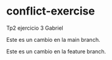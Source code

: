 # conflict-exercise
Tp2 ejercicio 3 Gabriel

Este es un cambio en la main branch.

Este es un cambio en la feature branch.


